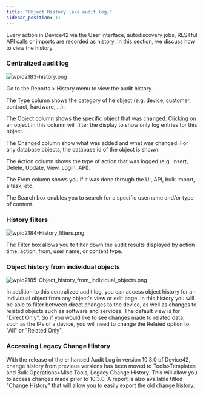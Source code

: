 ```yaml
---
title: "Object History (aka audit log)"
sidebar_position: 11
---
```


Every action in Device42 via the User interface, autodiscovery jobs, RESTful API calls or imports are recorded as history. In this section, we discuss how to view the history.

### Centralized audit log

![wpid2183-history.png](/assets/images/wpid2183-history.png)

Go to the Reports > History menu to view the audit history.

The Type column shows the category of he object (e.g. device, customer, contract, hardware, ...).

The Object column shows the specific object that was changed. Clicking on an object in this column will filter the display to show only log entries for this object.

The Changed column show what was added and what was changed. For any database objects, the database id of the object is shown.

The Action column shows the type of action that was logged (e.g. Insert, Delete, Update, View, Login, API).

The From column shows you if it was done through the UI, API, bulk import, a task, etc.

The Search box enables you to search for a specific username and/or type of content.

### History filters

![wpid2184-History_filters.png](/assets/images/wpid2184-History_filters.png)

The Filter box allows you to filter down the audit results displayed by action time, action, from, user name, or content type.

### Object history from individual objects

![wpid2185-Object_history_from_individual_objects.png](/assets/images/wpid2185-Object_history_from_individual_objects.png)

In addition to this centralized audit log, you can access object history for an individual object from any object's view or edit page. In this history you will be able to filter between direct changes to the device, as well as changes to related objects such as software and services. The default view is for "Direct Only". So if you would like to see changes made to related data, such as the IPs of a device, you will need to change the Related option to "All" or "Related Only".

### Accessing Legacy Change History

With the release of the enhanced Audit Log in version 10.3.0 of Device42, change history from previous versions has been moved to Tools>Templates and Bulk Operations>Misc Tools, Legacy Change History. This will allow you to access changes made prior to 10.3.0. A report is also available titled "Change History" that will allow you to easily export the old change history.
